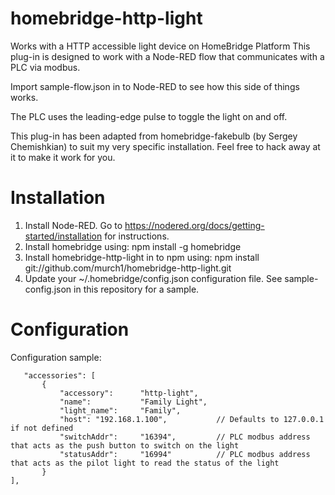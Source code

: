 # homebridge-http-light

Works with a HTTP accessible light device on HomeBridge Platform
This plug-in is designed to work with a Node-RED flow that communicates with a PLC via modbus. 

Import sample-flow.json in to Node-RED to see how this side of things works.

The PLC uses the leading-edge pulse to toggle the light on and off.

This plug-in has been adapted from homebridge-fakebulb (by Sergey Chemishkian) to suit my very specific installation. Feel free to hack away at it to make it work for you.

# Installation

1. Install Node-RED. Go to https://nodered.org/docs/getting-started/installation for instructions.
2. Install homebridge using: npm install -g homebridge
2. Install homebridge-http-light in to npm using: npm install git://github.com/murch1/homebridge-http-light.git
3. Update your ~/.homebridge/config.json configuration file. See sample-config.json in this repository for a sample. 

# Configuration

Configuration sample:

 ```
    "accessories": [
        {
            "accessory":      "http-light",
            "name":           "Family Light",
            "light_name":     "Family",
            "host": "192.168.1.100",           // Defaults to 127.0.0.1 if not defined
            "switchAddr":     "16394",         // PLC modbus address that acts as the push button to switch on the light
            "statusAddr":     "16994"          // PLC modbus address that acts as the pilot light to read the status of the light
        }
],

```
